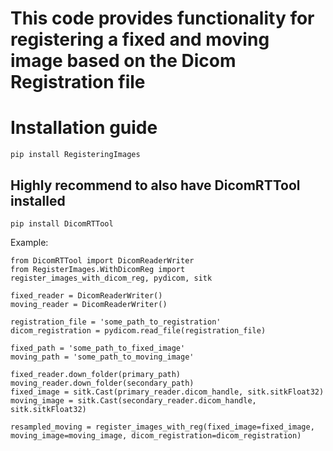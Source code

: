 # This code provides functionality for registering a fixed and moving image based on the Dicom Registration file
# Installation guide
    pip install RegisteringImages
## Highly recommend to also have DicomRTTool installed
    pip install DicomRTTool
Example:

    from DicomRTTool import DicomReaderWriter
    from RegisterImages.WithDicomReg import register_images_with_dicom_reg, pydicom, sitk
    
    fixed_reader = DicomReaderWriter()
    moving_reader = DicomReaderWriter()
    
    registration_file = 'some_path_to_registration'
    dicom_registration = pydicom.read_file(registration_file)
    
    fixed_path = 'some_path_to_fixed_image'
    moving_path = 'some_path_to_moving_image'
    
    fixed_reader.down_folder(primary_path)
    moving_reader.down_folder(secondary_path)
    fixed_image = sitk.Cast(primary_reader.dicom_handle, sitk.sitkFloat32)
    moving_image = sitk.Cast(secondary_reader.dicom_handle, sitk.sitkFloat32)
    
    resampled_moving = register_images_with_reg(fixed_image=fixed_image, moving_image=moving_image, dicom_registration=dicom_registration)
    
